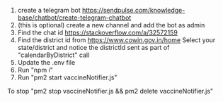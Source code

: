 1. create a telegram bot https://sendpulse.com/knowledge-base/chatbot/create-telegram-chatbot
2. (this is optional) create a new channel and add the bot as admin
3. Find the chat id https://stackoverflow.com/a/32572159
4. Find the district id from https://www.cowin.gov.in/home Select your state/district and notice the districtId sent as part of "calendarByDistrict" call
5. Update the .env file
6. Run "npm i"
7. Run "pm2 start vaccineNotifier.js"

To stop "pm2 stop vaccineNotifier.js && pm2 delete vaccineNotifier.js"
